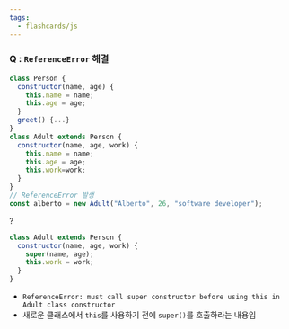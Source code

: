 ```yaml
---
tags:
  - flashcards/js
---
```

### Q : `ReferenceError` 해결
```js
class Person {
  constructor(name, age) {
    this.name = name;
    this.age = age;
  }
  greet() {...}
}
class Adult extends Person {
  constructor(name, age, work) {
    this.name = name;
    this.age = age;
    this.work=work;
  }
}
// ReferenceError 발생 
const alberto = new Adult("Alberto", 26, "software developer"); 
```
?
```js
class Adult extends Person {
  constructor(name, age, work) {
    super(name, age);
    this.work = work;
  }
}
```
- `ReferenceError: must call super constructor before using this in Adult class constructor` 
- 새로운 클래스에서 `this`를 사용하기 전에 `super()`를 호출하라는 내용임